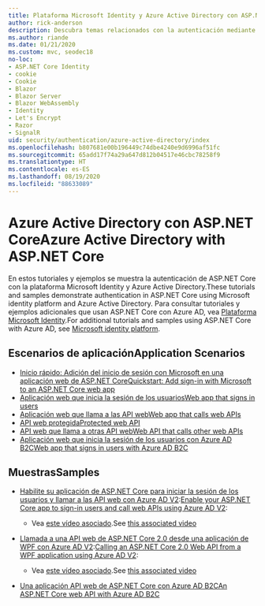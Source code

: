 ```yaml
---
title: Plataforma Microsoft Identity y Azure Active Directory con ASP.NET Core
author: rick-anderson
description: Descubra temas relacionados con la autenticación mediante la plataforma Microsoft Identity, Azure Active Directory para aplicaciones web y API en ASP.NET Core.
ms.author: riande
ms.date: 01/21/2020
ms.custom: mvc, seodec18
no-loc:
- ASP.NET Core Identity
- cookie
- Cookie
- Blazor
- Blazor Server
- Blazor WebAssembly
- Identity
- Let's Encrypt
- Razor
- SignalR
uid: security/authentication/azure-active-directory/index
ms.openlocfilehash: b807681e00b196449c74dbe4240e9d6996af51fc
ms.sourcegitcommit: 65add17f74a29a647d812b04517e46cbc78258f9
ms.translationtype: HT
ms.contentlocale: es-ES
ms.lasthandoff: 08/19/2020
ms.locfileid: "88633089"
---
```

# <a name="azure-active-directory-with-aspnet-core"></a><span data-ttu-id="32b70-103">Azure Active Directory con ASP.NET Core</span><span class="sxs-lookup"><span data-stu-id="32b70-103">Azure Active Directory with ASP.NET Core</span></span>

<span data-ttu-id="32b70-104">En estos tutoriales y ejemplos se muestra la autenticación de ASP.NET Core con la plataforma Microsoft Identity y Azure Active Directory.</span><span class="sxs-lookup"><span data-stu-id="32b70-104">These tutorials and samples demonstrate authentication in ASP.NET Core using Microsoft identity platform and Azure Active Directory.</span></span> <span data-ttu-id="32b70-105">Para consultar tutoriales y ejemplos adicionales que usan ASP.NET Core con Azure AD, vea [Plataforma Microsoft Identity](/azure/active-directory/develop/).</span><span class="sxs-lookup"><span data-stu-id="32b70-105">For additional tutorials and samples using ASP.NET Core with Azure AD, see [Microsoft identity platform](/azure/active-directory/develop/).</span></span>

## <a name="application-scenarios"></a><span data-ttu-id="32b70-106">Escenarios de aplicación</span><span class="sxs-lookup"><span data-stu-id="32b70-106">Application Scenarios</span></span>

* [<span data-ttu-id="32b70-107">Inicio rápido: Adición del inicio de sesión con Microsoft en una aplicación web de ASP.NET Core</span><span class="sxs-lookup"><span data-stu-id="32b70-107">Quickstart: Add sign-in with Microsoft to an ASP.NET Core web app</span></span>](/azure/active-directory/develop/quickstart-v2-aspnet-core-webapp)
* [<span data-ttu-id="32b70-108">Aplicación web que inicia la sesión de los usuarios</span><span class="sxs-lookup"><span data-stu-id="32b70-108">Web app that signs in users</span></span>](/azure/active-directory/develop/scenario-web-app-sign-user-overview?tabs=aspnetcore)
* [<span data-ttu-id="32b70-109">Aplicación web que llama a las API web</span><span class="sxs-lookup"><span data-stu-id="32b70-109">Web app that calls web APIs</span></span>](/azure/active-directory/develop/scenario-web-app-call-api-overview)
* [<span data-ttu-id="32b70-110">API web protegida</span><span class="sxs-lookup"><span data-stu-id="32b70-110">Protected web API</span></span>](/azure/active-directory/develop/scenario-protected-web-api-overview)
* [<span data-ttu-id="32b70-111">API web que llama a otras API web</span><span class="sxs-lookup"><span data-stu-id="32b70-111">Web API that calls other web APIs</span></span>](/azure/active-directory/develop/scenario-web-api-call-api-overview)
* [<span data-ttu-id="32b70-112">Aplicación web que inicia la sesión de los usuarios con Azure AD B2C</span><span class="sxs-lookup"><span data-stu-id="32b70-112">Web app that signs in users with Azure AD B2C</span></span>](xref:security/authentication/azure-ad-b2c)

## <a name="samples"></a><span data-ttu-id="32b70-113">Muestras</span><span class="sxs-lookup"><span data-stu-id="32b70-113">Samples</span></span>

* <span data-ttu-id="32b70-114">[Habilite su aplicación de ASP.NET Core para iniciar la sesión de los usuarios y llamar a las API web con Azure AD V2](/samples/azure-samples/active-directory-aspnetcore-webapp-openidconnect-v2/enable-webapp-signin/):</span><span class="sxs-lookup"><span data-stu-id="32b70-114">[Enable your ASP.NET Core app to sign-in users and call web APIs using Azure AD V2](/samples/azure-samples/active-directory-aspnetcore-webapp-openidconnect-v2/enable-webapp-signin/):</span></span> 
  * <span data-ttu-id="32b70-115">Vea [este vídeo asociado](https://channel9.msdn.com/Events/Build/2018/THR5001).</span><span class="sxs-lookup"><span data-stu-id="32b70-115">See [this associated video](https://channel9.msdn.com/Events/Build/2018/THR5001)</span></span>

* <span data-ttu-id="32b70-116">[Llamada a una API web de ASP.NET Core 2.0 desde una aplicación de WPF con Azure AD V2](/samples/azure-samples/active-directory-dotnet-native-aspnetcore-v2/calling-an-aspnet-core-web-api-from-a-wpf-application-using-azure-ad-v2/):</span><span class="sxs-lookup"><span data-stu-id="32b70-116">[Calling an ASP.NET Core 2.0 Web API from a WPF application using Azure AD V2](/samples/azure-samples/active-directory-dotnet-native-aspnetcore-v2/calling-an-aspnet-core-web-api-from-a-wpf-application-using-azure-ad-v2/):</span></span> 
  * <span data-ttu-id="32b70-117">Vea [este vídeo asociado](https://channel9.msdn.com/Events/Build/2018/THR5000).</span><span class="sxs-lookup"><span data-stu-id="32b70-117">See [this associated video](https://channel9.msdn.com/Events/Build/2018/THR5000)</span></span>

* [<span data-ttu-id="32b70-118">Una aplicación API web de ASP.NET Core con Azure AD B2C</span><span class="sxs-lookup"><span data-stu-id="32b70-118">An ASP.NET Core web API with Azure AD B2C</span></span>](https://azure.microsoft.com/resources/samples/active-directory-b2c-dotnetcore-webapi/)
